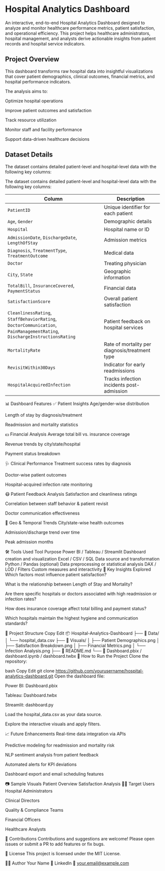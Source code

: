 # Hospital Analytics Dashboard
An interactive, end-to-end Hospital Analytics Dashboard designed to analyze and monitor healthcare performance metrics, patient satisfaction, and operational efficiency. This project helps healthcare administrators, hospital management, and analysts derive actionable insights from patient records and hospital service indicators.

## Project Overview
This dashboard transforms raw hospital data into insightful visualizations that cover patient demographics, clinical outcomes, financial metrics, and hospital performance indicators.

The analysis aims to:

Optimize hospital operations

Improve patient outcomes and satisfaction

Track resource utilization

Monitor staff and facility performance

Support data-driven healthcare decisions

## Dataset Details
The dataset contains detailed patient-level and hospital-level data with the following key columns:

The dataset contains detailed patient-level and hospital-level data with the following key columns:

| Column | Description |
|--------|-------------|
| `PatientID` | Unique identifier for each patient |
| `Age`, `Gender` | Demographic details |
| `Hospital` | Hospital name or ID |
| `AdmissionDate`, `DischargeDate`, `LengthOfStay` | Admission metrics |
| `Diagnosis`, `TreatmentType`, `TreatmentOutcome` | Medical data |
| `Doctor` | Treating physician |
| `City`, `State` | Geographic information |
| `TotalBill`, `InsuranceCovered`, `PaymentStatus` | Financial data |
| `SatisfactionScore` | Overall patient satisfaction |
| `CleanlinessRating`, `StaffBehaviorRating`, `DoctorCommunication`, `PainManagementRating`, `DischargeInstructionsRating` | Patient feedback on hospital services |
| `MortalityRate` | Rate of mortality per diagnosis/treatment type |
| `RevisitWithin30Days` | Indicator for early readmissions |
| `HospitalAcquiredInfection` | Tracks infection incidents post-admission |
📊 Dashboard Features
✅ Patient Insights
Age/gender-wise distribution

Length of stay by diagnosis/treatment

Readmission and mortality statistics

💵 Financial Analysis
Average total bill vs. insurance coverage

Revenue trends by city/state/hospital

Payment status breakdown

🩺 Clinical Performance
Treatment success rates by diagnosis

Doctor-wise patient outcomes

Hospital-acquired infection rate monitoring

😷 Patient Feedback Analysis
Satisfaction and cleanliness ratings

Correlation between staff behavior & patient revisit

Doctor communication effectiveness

📍 Geo & Temporal Trends
City/state-wise health outcomes

Admission/discharge trend over time

Peak admission months

🛠️ Tools Used
Tool	Purpose
Power BI / Tableau / Streamlit	Dashboard creation and visualization
Excel / CSV / SQL	Data source and transformation
Python / Pandas (optional)	Data preprocessing or statistical analysis
DAX / LOD / Filters	Custom measures and interactivity
🧠 Key Insights Explored
Which factors most influence patient satisfaction?

What is the relationship between Length of Stay and Mortality?

Are there specific hospitals or doctors associated with high readmission or infection rates?

How does insurance coverage affect total billing and payment status?

Which hospitals maintain the highest hygiene and communication standards?

📁 Project Structure
Copy
Edit
📦 Hospital-Analytics-Dashboard
├── 📂 Data/
│   └── hospital_data.csv
├── 📂 Visuals/
│   ├── Patient Demographics.png
│   ├── Satisfaction Breakdown.png
│   ├── Financial Metrics.png
│   └── Infection Analysis.png
├── 📄 README.md
└── 📄 Dashboard.pbix / dashboard.ipynb / dashboard.twbx
🚀 How to Run the Project
Clone the repository:

bash
Copy
Edit
git clone https://github.com/yourusername/hospital-analytics-dashboard.git
Open the dashboard file:

Power BI: Dashboard.pbix

Tableau: Dashboard.twbx

Streamlit: dashboard.py

Load the hospital_data.csv as your data source.

Explore the interactive visuals and apply filters.

📈 Future Enhancements
Real-time data integration via APIs

Predictive modeling for readmission and mortality risk

NLP sentiment analysis from patient feedback

Automated alerts for KPI deviations

Dashboard export and email scheduling features

📷 Sample Visuals
Patient Overview	Satisfaction Analysis
👨‍⚕️ Target Users
Hospital Administrators

Clinical Directors

Quality & Compliance Teams

Financial Officers

Healthcare Analysts

🤝 Contributions
Contributions and suggestions are welcome!
Please open issues or submit a PR to add features or fix bugs.

🧾 License
This project is licensed under the MIT License.

🙋‍♀️ Author
Your Name
🔗 LinkedIn
📧 your.email@example.com


